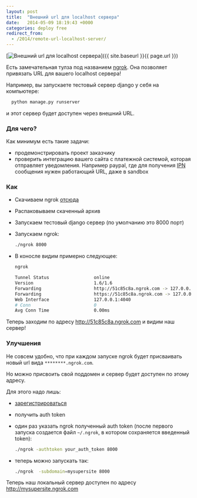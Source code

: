 ```yaml
---
layout: post
title:  "Внешний url для localhost сервера"
date:   2014-05-09 18:19:43 +0000
categories: deploy free
redirect_from:
  - /2014/remote-url-localhost-server/
---
```


[![Внешний url для localhost сервера](/assets/images/posts/2014-05-09-remote-url-localhost-server/ngrok_logo.jpeg "Внешний url для localhost сервера")]({{ site.baseurl }}{{ page.url }})

Есть замечательная тулза под названием [ngrok](https://ngrok.com/). Она позволяет привязать URL для вашего localhost сервера!

<!--more-->

Например, вы запускаете тестовый сервер django у себя на компьютере:

```bash
  python manage.py runserver
```

и этот сервер будет доступен через внешний URL.

### Для чего?

Как минимум есть такие задачи:

- продемонстрировать проект заказчику
- проверить интеграцию вашего сайта с платежной системой, которая отправляет уведомления. Например paypal, где для получения [IPN](https://developer.paypal.com/webapps/developer/docs/classic/products/instant-payment-notification/) сообщения нужен работающий URL, даже в sandbox

### Как

- Скачиваем ngrok [отсюда](https://ngrok.com/download)
- Распаковываем скаченный архив
- Запускаем тестовый django сервер (по умолчанию это 8000 порт)
- Запускаем ngrok:
  ```bash
  ./ngrok 8000
  ```


- В коносле видим примерно следующее:
  ```bash
  ngrok

  Tunnel Status                 online
  Version                       1.6/1.6
  Forwarding                    http://51c85c8a.ngrok.com -> 127.0.0.1:8000
  Forwarding                    https://51c85c8a.ngrok.com -> 127.0.0.1:8000
  Web Interface                 127.0.0.1:4040
  # Conn                        0
  Avg Conn Time                 0.00ms
  ```

Теперь заходим по адресу http://51c85c8a.ngrok.com и видим наш сервер!

### Улучшения

Не совсем удобно, что при каждом запуске ngrok будет присваивать новый url вида `********.ngrok.com`.

Но можно присвоить свой поддомен и сервер будет доступен по этому адресу.

Для этого надо лишь:

- [зарегистрироваться](https://ngrok.com/user/signup)
- получить auth token
- один раз указать ngrok полученный auth token (после первого запуска создается файл `~/.ngrok`, в котором сохраняется введенный token):

  ```bash
  ./ngrok -authtoken your_auth_token 8000
  ```

- теперь можно запускать так:

  ```bash
  ./ngrok  -subdomain=mysupersite 8000
  ```

Теперь наш локальный сервер доступен по адресу http://mysupersite.ngrok.com
